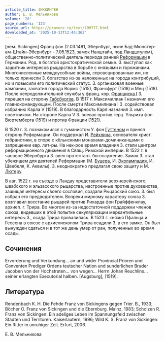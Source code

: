 ```yaml
---
article_title: ЗИККИНГЕН
author: Е. В. Мельникова
volume: '20'
page_numbers: '123'
source_url: https://pravenc.ru/text/199777.html
downloaded_at: '2025-10-13T12:44:36Z'
---
```


[нем. Sickingen] Франц фон (2.03.1481, Эбернбург, ныне Бад-Мюнстер-ам-Штайн-Эбернбург - 7.05.1523, замок Нанштайн, под Ландштулем), общественно-политический деятель периода ранней [Реформации](https://pravenc.ru/text/Реформация.html) в Германии. Род. в богатой аристократической семье. З. выступал как защитник интересов рыцарства в борьбе с князьями и горожанами. Многочисленные междоусобные войны, спровоцированные им, не только принесли З. богатство из-за наложенных на города контрибуций, но и повысили его политический статус. З. организовал военные кампании, захватил города Вормс (1515), Франкфурт (1518) и Мец (1518). После непродолжительной службы у франц. кор. [Франциска I](<https://pravenc.ru/text/Франциска I.html>) З. перешел на сторону [Габсбургов](https://pravenc.ru/text/ГАБСБУРГИ.html). В 1517 г. Максимилиан I назначил его главнокомандующим. После смерти Максимилиана I З. содействовал избранию Карла V (1519). В благодарность Карл назначил З. имп. советником. На стороне Карла V З. воевал против герц. Ульриха фон Вюртемберга (1519) и против Франции (1521).

В 1520 г. З. познакомился с гуманистом У. фон [Гуттеном](https://pravenc.ru/text/Гуттеном.html) и принял сторону Реформации. Он поддержал И. [Рейхлина](https://pravenc.ru/text/Рейхлин.html), основателя христ. гебраистики, в споре с кёльнскими монахами-доминиканцами о запрещении евр. лит-ры. На нек-рое время владения З. стали центром реформационного движения в Свящ. Римской империи. В 1522 г. в часовне Эбернбурга З. ввел протестант. богослужение. Замок З. стал убежищем для деятелей Реформации (М. [Буцера](https://pravenc.ru/text/Буцер.html), И. [Эколампадия](https://pravenc.ru/text/Эколампадия.html), И. Швебеля, К. Аквилы). З. неоднократно предлагал свою защиту и М. [Лютеру](https://pravenc.ru/text/Лютер.html).

В авг. 1522 г. на съезде в Ландау представители верхнерейнского, швабского и эльзасского рыцарства, настроенные против духовенства, защищая интересы своего сословия, создали Рыцарский союз. З. был избран его предводителем. Вопреки мирному характеру союза З. возглавил восстание рыцарей против Рихарда фон Грайффенклау, архиеп. г. Трира. Во многом из-за недостаточной поддержки членов союза, видевших в этой попытке секуляризации меркантильные интересы З., осада Трира провалилась. В 1523 г. князья Пфальца и Гессена в союзе с архиепископом Трира осадили З. в его замке. Он был вынужден сдаться и в тот же день умер от ран, полученных во время осады.

## Сочинения

Ervorderung und Verkundung... an und wider Provincial Prioren und Conventen Prediger Ordens teutscher Nation und sunderlichen Bruder Jacoben von der Hochstraten... von wegen... Herrn Johan Reuchlins... seiner erlangten Executorial halben. [Augsburg], [1519].

## Литература

Rendenbach K. H. Die Fehde Franz von Sickingens gegen Trier. B., 1933; Böcher O. Franz von Sickingen und die Ebernburg. Mainz, 1983; Scholzen R. Franz von Sickingen: Ein adeliges Leben im Spannungsfeld zwischen Städten und Territoren. Kaiserlautern, 1996; Wild K. S. Franz von Sickingen: Ein Ritter in unruhiger Zeit. Erfurt, 2006.

Е. В. Мельникова
